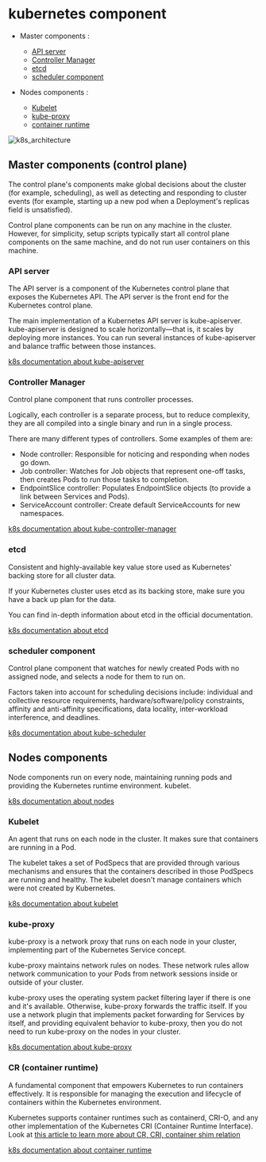 # kubernetes component

- Master components :
    - [API server](#api-server)
    - [Controller Manager](#controller-manager)
    - [etcd](#etcd)
    - [scheduler component](#scheduler-component)

- Nodes components :
    - [Kubelet](#kubelet)
    - [kube-proxy](#kube-proxy)
    - [container runtime](#cr-container-runtime)

![k8s_architecture](https://kubernetes.io/images/docs/kubernetes-cluster-architecture.svg)

## Master components (control plane)

The control plane's components make global decisions about the cluster (for example, scheduling), as well as detecting and responding to cluster events (for example, starting up a new pod when a Deployment's replicas field is unsatisfied).

Control plane components can be run on any machine in the cluster. However, for simplicity, setup scripts typically start all control plane components on the same machine, and do not run user containers on this machine.

### API server

The API server is a component of the Kubernetes control plane that exposes the Kubernetes API. The API server is the front end for the Kubernetes control plane.

The main implementation of a Kubernetes API server is kube-apiserver. kube-apiserver is designed to scale horizontally—that is, it scales by deploying more instances. You can run several instances of kube-apiserver and balance traffic between those instances.

[k8s documentation about kube-apiserver](https://kubernetes.io/docs/concepts/architecture/#kube-apiserver)

### Controller Manager 

Control plane component that runs controller processes.

Logically, each controller is a separate process, but to reduce complexity, they are all compiled into a single binary and run in a single process.

There are many different types of controllers. Some examples of them are:

- Node controller: Responsible for noticing and responding when nodes go down.
- Job controller: Watches for Job objects that represent one-off tasks, then creates Pods to run those tasks to completion.
- EndpointSlice controller: Populates EndpointSlice objects (to provide a link between Services and Pods).
- ServiceAccount controller: Create default ServiceAccounts for new namespaces.

[k8s documentation about kube-controller-manager](https://kubernetes.io/docs/concepts/architecture/#kube-controller-manager)

### etcd

Consistent and highly-available key value store used as Kubernetes' backing store for all cluster data.

If your Kubernetes cluster uses etcd as its backing store, make sure you have a back up plan for the data.

You can find in-depth information about etcd in the official documentation.

[k8s documentation about etcd](https://kubernetes.io/docs/concepts/architecture/#etcd)

### scheduler component 

Control plane component that watches for newly created Pods with no assigned node, and selects a node for them to run on.

Factors taken into account for scheduling decisions include: individual and collective resource requirements, hardware/software/policy constraints, affinity and anti-affinity specifications, data locality, inter-workload interference, and deadlines.

[k8s documentation about kube-scheduler](https://kubernetes.io/docs/concepts/architecture/#kube-scheduler)

## Nodes components

Node components run on every node, maintaining running pods and providing the Kubernetes runtime environment.
kubelet.

[k8s documentation about nodes](https://kubernetes.io/docs/concepts/architecture/nodes/)

### Kubelet

An agent that runs on each node in the cluster. It makes sure that containers are running in a Pod.

The kubelet takes a set of PodSpecs that are provided through various mechanisms and ensures that the containers described in those PodSpecs are running and healthy. The kubelet doesn't manage containers which were not created by Kubernetes.

[k8s documentation about kubelet](https://kubernetes.io/docs/concepts/architecture/#kubelet)

### kube-proxy

kube-proxy is a network proxy that runs on each node in your cluster, implementing part of the Kubernetes Service concept.

kube-proxy maintains network rules on nodes. These network rules allow network communication to your Pods from network sessions inside or outside of your cluster.

kube-proxy uses the operating system packet filtering layer if there is one and it's available. Otherwise, kube-proxy forwards the traffic itself.
If you use a network plugin that implements packet forwarding for Services by itself, and providing equivalent behavior to kube-proxy, then you do not need to run kube-proxy on the nodes in your cluster.

[k8s documentation about kube-proxy](https://kubernetes.io/docs/concepts/architecture/#kube-proxy)

### CR (container runtime)

A fundamental component that empowers Kubernetes to run containers effectively. It is responsible for managing the execution and lifecycle of containers within the Kubernetes environment.

Kubernetes supports container runtimes such as containerd, CRI-O, and any other implementation of the Kubernetes CRI (Container Runtime Interface). Look at [this article to learn more about CR, CRI, container shim relation](https://iximiuz.com/en/posts/journey-from-containerization-to-orchestration-and-beyond/) 

[k8s documentation about container runtime](https://kubernetes.io/docs/concepts/architecture/#container-runtime)